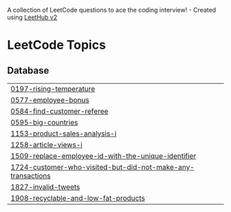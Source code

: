 A collection of LeetCode questions to ace the coding interview! - Created using [LeetHub v2](https://github.com/arunbhardwaj/LeetHub-2.0)
<!---LeetCode Topics Start-->
# LeetCode Topics
## Database
|  |
| ------- |
| [0197-rising-temperature](https://github.com/Priyavathana/Jeenipv/tree/master/0197-rising-temperature) |
| [0577-employee-bonus](https://github.com/Priyavathana/Jeenipv/tree/master/0577-employee-bonus) |
| [0584-find-customer-referee](https://github.com/Priyavathana/Jeenipv/tree/master/0584-find-customer-referee) |
| [0595-big-countries](https://github.com/Priyavathana/Jeenipv/tree/master/0595-big-countries) |
| [1153-product-sales-analysis-i](https://github.com/Priyavathana/Jeenipv/tree/master/1153-product-sales-analysis-i) |
| [1258-article-views-i](https://github.com/Priyavathana/Jeenipv/tree/master/1258-article-views-i) |
| [1509-replace-employee-id-with-the-unique-identifier](https://github.com/Priyavathana/Jeenipv/tree/master/1509-replace-employee-id-with-the-unique-identifier) |
| [1724-customer-who-visited-but-did-not-make-any-transactions](https://github.com/Priyavathana/Jeenipv/tree/master/1724-customer-who-visited-but-did-not-make-any-transactions) |
| [1827-invalid-tweets](https://github.com/Priyavathana/Jeenipv/tree/master/1827-invalid-tweets) |
| [1908-recyclable-and-low-fat-products](https://github.com/Priyavathana/Jeenipv/tree/master/1908-recyclable-and-low-fat-products) |
<!---LeetCode Topics End-->